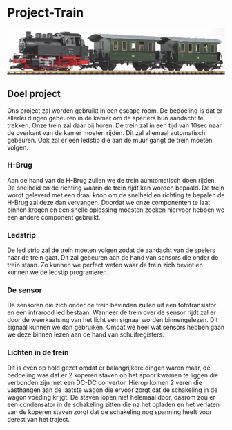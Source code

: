 # Project-Train 
![Trein](img/fototrein.jpg)
## Doel project
Ons project zal worden gebruikt in een escape room. 
De bedoeling is dat er allerlei dingen gebeuren in de kamer om de sperlers
hun aandacht te trekken. Onze trein zal daar bij horen.
De trein zal in een tijd van 10sec naar de overkant van de kamer 
moeten rijden. Dit zal allemaal automatisch gebeuren. 
Ook zal er een ledstip die aan de muur gangt de trein moeten volgen.

### H-Brug
Aan de hand van de H-Brug zullen we de trein aumtomatisch doen rijden. De snelheid
en de richting waarin de trein rijdt kan worden bepaald. De trein wordt geleverd met 
een draai knop om de snelheid en richting te bepalen de H-Brug zal deze dan vervangen.
Doordat we onze componenten te laat binnen kregen en een snelle oplossing moesten zoeken hiervoor
hebben we een andere component gebruikt. 

### Ledstrip
De led strip zal de trein moeten volgen zodat de aandacht
van de spelers naar de trein gaat. Dit zal gebeuren aan de hand van 
sensors die onder de trein staan. Zo kunnen we perfect weten waar de trein zich
bevint en kunnen we de ledstip programeren. 

### De sensor 
De sensoren die zich onder de trein bevinden zullen uit een fototransistor en
een infrarood led bestaan. Wanneer de trein over de sensor rijdt zal
er door de weerkaatsing van het licht een signaal worden binnengelezen. Dit signaal
kunnen we dan gebruiken. Omdat we heel wat sensors hebben gaan we deze binnen 
lezen aan de hand van schuifregisters.


### Lichten in de trein
Dit is even op hold gezet omdat er balangrijkere dingen waren maar, de bedoeling was dat
er 2 koperen staven op het spoor kwamen te liggen die verbonden zijn met een DC-DC convertor.
Hierop komen 2 veren die vasthangen aan de laatste wagon die ervoor zorgt dat de schakeling in de 
wagon voeding krijgt. De staven lopen niet helemaal door, daarom zou er een condensator in de schakeling 
zitten die na het opladen en het verlaten van de koperen staven zorgt dat de schakeling nog spanning heeft voor derest van het traject.



